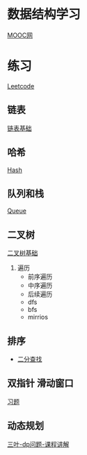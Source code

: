
# 数据结构学习

[MOOC网](https://www.icourse163.org/course/PKU-1002534001)

# 练习

[Leetcode](https://leetcode-cn.com/u/leonsin/)

## 链表
[链表基础](https://leetcode-cn.com/leetbook/detail/linked-list/)

## 哈希
[Hash](https://leetcode-cn.com/leetbook/detail/hash-table/)

## 队列和栈
[Queue](https://leetcode-cn.com/leetbook/detail/queue-stack/)

## 二叉树
[二叉树基础](https://leetcode-cn.com/leetbook/detail/data-structure-binary-tree/)
1. 遍历
    - 前序遍历
    - 中序遍历
    - 后续遍历
    - dfs
    - bfs
    - mirrios
## 排序
- [二分查找](https://leetcode-cn.com/leetbook/detail/binary-search/)

## 双指针 滑动窗口
[习题](https://leetcode-cn.com/problems/longest-harmonious-subsequence/solution/gong-shui-san-xie-yi-ti-shuang-jie-hua-d-quuh/)



## 动态规划
[三叶-dp问题-课程讲解](https://leetcode-cn.com/leetbook/read/path-problems-in-dynamic-programming/rtd7d2/)

